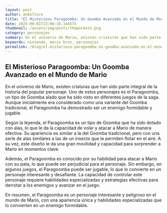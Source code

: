 ```yaml
--- 
layout: post 
author: ankolture 
title: "El Misterioso Paragoomba: Un Goomba Avanzado en el Mundo de Mario"
date: 2025-09-01T13:00:10.144575 
thumbnail: /assets/img/posts/thepockets.png
category: personajes 
summary: En el universo de Mario, existen criaturas que han sido parte integral de la historia del popular personaje. Uno de estos personajes es el Paragoomba,...
keywords: nintendo, mario bros, personajes 
permalink: /blog/el-misterioso-paragoomba-un-goomba-avanzado-en-el-mundo-de-mario/ 
--- 
```


## El Misterioso Paragoomba: Un Goomba Avanzado en el Mundo de Mario

En el universo de Mario, existen criaturas que han sido parte integral de la historia del popular personaje. Uno de estos personajes es el Paragoomba, un tipo de Goomba alado que ha sido visto en diferentes juegos de la saga. Aunque inicialmente era considerado como una variante del Goomba tradicional, el Paragoomba ha demostrado ser un enemigo formidable y jugable.

Según la leyenda, el Paragoomba es un tipo de Goomba que ha sido dotado con alas, lo que le da la capacidad de volar y atacar a Mario de manera efectiva. Su apariencia es similar a la del Goomba tradicional, pero con una serie de alas similares a las de un insecto que le permiten flotar en el aire. A su vez, este diseño le da una gran movilidad y capacidad para sorprender a Mario en momentos clave.

Además, el Paragoomba es conocido por su habilidad para atacar a Mario con su pata, lo que puede ser perjudicial para el personaje. Sin embargo, en algunos juegos, el Paragoomba puede ser jugable, lo que lo convierte en un personaje interesante y desafiante. La capacidad de controlar este personaje requiere habilidades especializadas y estrategias efectivas para derrotar a los enemigos y avanzar en el juego.

En resumen, el Paragoomba es un personaje interesante y peligroso en el mundo de Mario, con una apariencia única y habilidades especializadas que lo convierten en un enemigo formidable.

